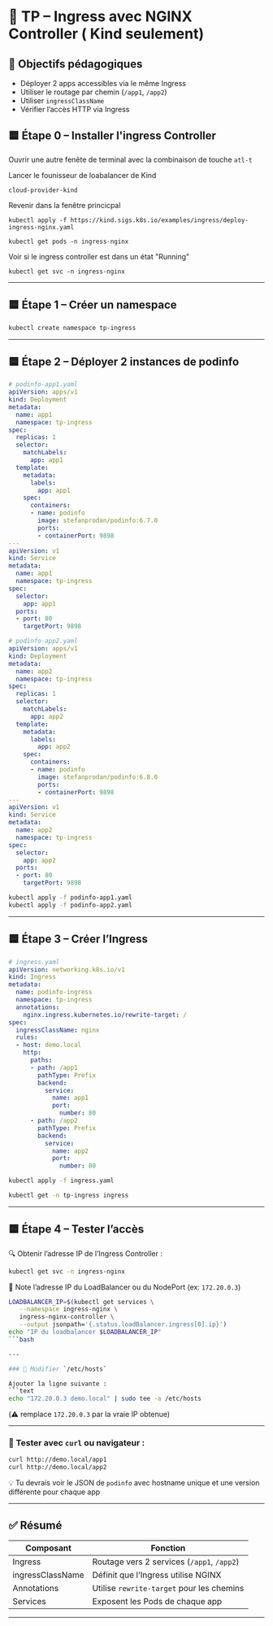 # 🧪 TP – Ingress avec NGINX Controller ( Kind seulement)

## 🎯 Objectifs pédagogiques

- Déployer 2 apps accessibles via le même Ingress
- Utiliser le routage par chemin (`/app1`, `/app2`)
- Utiliser `ingressClassName`
- Vérifier l’accès HTTP via Ingress

## 🟦 Étape 0 – Installer l'ingress Controller

Ouvrir une autre fenête de terminal avec la combinaison de touche `atl-t`

Lancer le founisseur de loabalancer de Kind

```
cloud-provider-kind
```


Revenir dans la fenêtre princicpal

```
kubectl apply -f https://kind.sigs.k8s.io/examples/ingress/deploy-ingress-nginx.yaml
```

```
kubectl get pods -n ingress-nginx
```

Voir si le ingress controller est dans un état "Running"


```
kubectl get svc -n ingress-nginx
```



---

## 🟦 Étape 1 – Créer un namespace

```bash
kubectl create namespace tp-ingress
```

---

## 🟦 Étape 2 – Déployer 2 instances de podinfo

```yaml
# podinfo-app1.yaml
apiVersion: apps/v1
kind: Deployment
metadata:
  name: app1
  namespace: tp-ingress
spec:
  replicas: 1
  selector:
    matchLabels:
      app: app1
  template:
    metadata:
      labels:
        app: app1
    spec:
      containers:
      - name: podinfo
        image: stefanprodan/podinfo:6.7.0
        ports:
        - containerPort: 9898
---
apiVersion: v1
kind: Service
metadata:
  name: app1
  namespace: tp-ingress
spec:
  selector:
    app: app1
  ports:
  - port: 80
    targetPort: 9898
```

```yaml
# podinfo-app2.yaml
apiVersion: apps/v1
kind: Deployment
metadata:
  name: app2
  namespace: tp-ingress
spec:
  replicas: 1
  selector:
    matchLabels:
      app: app2
  template:
    metadata:
      labels:
        app: app2
    spec:
      containers:
      - name: podinfo
        image: stefanprodan/podinfo:6.8.0
        ports:
        - containerPort: 9898
---
apiVersion: v1
kind: Service
metadata:
  name: app2
  namespace: tp-ingress
spec:
  selector:
    app: app2
  ports:
  - port: 80
    targetPort: 9898
```

```bash
kubectl apply -f podinfo-app1.yaml
kubectl apply -f podinfo-app2.yaml
```

---

## 🟦 Étape 3 – Créer l’Ingress

```yaml
# ingress.yaml
apiVersion: networking.k8s.io/v1
kind: Ingress
metadata:
  name: podinfo-ingress
  namespace: tp-ingress
  annotations:
    nginx.ingress.kubernetes.io/rewrite-target: /
spec:
  ingressClassName: nginx
  rules:
  - host: demo.local
    http:
      paths:
      - path: /app1
        pathType: Prefix
        backend:
          service:
            name: app1
            port:
              number: 80
      - path: /app2
        pathType: Prefix
        backend:
          service:
            name: app2
            port:
              number: 80
```

```bash
kubectl apply -f ingress.yaml
```

```bash
kubectl get -n tp-ingress ingress
```

---

## 🟦 Étape 4 – Tester l’accès

🔍 Obtenir l’adresse IP de l’Ingress Controller :

```bash
kubectl get svc -n ingress-nginx
```



📌 Note l’adresse IP du LoadBalancer ou du NodePort (ex: `172.20.0.3`)

```bash
LOADBALANCER_IP=$(kubectl get services \
   --namespace ingress-nginx \
   ingress-nginx-controller \
   --output jsonpath='{.status.loadBalancer.ingress[0].ip}')
echo "IP du loadbalancer $LOADBALANCER_IP"
```bash

---

### 🧪 Modifier `/etc/hosts`

Ajouter la ligne suivante :
```text
echo "172.20.0.3 demo.local" | sudo tee -a /etc/hosts
```


(⚠️ remplace `172.20.0.3` par la vraie IP obtenue)

---

### 🔁 Tester avec `curl` ou navigateur :

```bash
curl http://demo.local/app1
curl http://demo.local/app2
```

💡 Tu devrais voir le JSON de `podinfo` avec hostname unique et une version différente pour chaque app 

---

## ✅ Résumé

| Composant       | Fonction                             |
|------------------|--------------------------------------|
| Ingress          | Routage vers 2 services (`/app1`, `/app2`) |
| ingressClassName | Définit que l’Ingress utilise NGINX |
| Annotations      | Utilise `rewrite-target` pour les chemins |
| Services         | Exposent les Pods de chaque app      |

---
